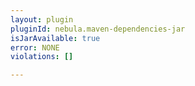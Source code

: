 ```yaml
---
layout: plugin
pluginId: nebula.maven-dependencies-jar
isJarAvailable: true
error: NONE
violations: []

---
```

